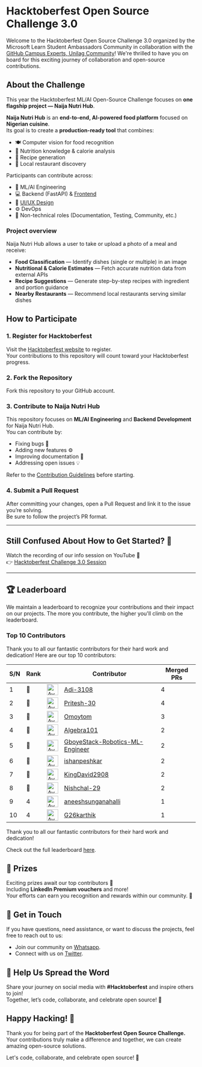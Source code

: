 # **Hacktoberfest Open Source Challenge 3.0**

Welcome to the Hacktoberfest Open Source Challenge 3.0 organized by the Microsoft Learn Student Ambassadors Community in collaboration with the [GitHub Campus Experts, Unilag Community](https://chat.whatsapp.com/IgY7V6RXFcwFkhLlnvOGKq)! We're thrilled to have you on board for this exciting journey of collaboration and open-source contributions.

## **About the Challenge**

This year the Hacktoberfest ML/AI Open-Source Challenge focuses on **one flagship project — Naija Nutri Hub**.

**Naija Nutri Hub** is an **end-to-end, AI-powered food platform** focused on **Nigerian cuisine**.  
Its goal is to create a **production-ready tool** that combines:

- 🍽️ Computer vision for food recognition  
- 🧮 Nutrition knowledge & calorie analysis  
- 📜 Recipe generation  
- 📍 Local restaurant discovery  

Participants can contribute across:
- 🤖 ML/AI Engineering  
- 💻 Backend (FastAPI) & [Frontend](https://github.com/mlsanigeria/naija-nutri-hub-frontend)  
- 🎨 [UI/UX Design](https://github.com/mlsanigeria/naija-nutri-hub-frontend)  
- ⚙️ DevOps  
- 📄 Non-technical roles (Documentation, Testing, Community, etc.)


### Project overview
Naija Nutri Hub allows a user to take or upload a photo of a meal and receive:
- **Food Classification** — Identify dishes (single or multiple) in an image  
- **Nutritional & Calorie Estimates** — Fetch accurate nutrition data from external APIs  
- **Recipe Suggestions** — Generate step-by-step recipes with ingredient and portion guidance  
- **Nearby Restaurants** — Recommend local restaurants serving similar dishes  


## **How to Participate**

### **1. Register for Hacktoberfest**
Visit the [Hacktoberfest website](https://hacktoberfest.com/) to register.  
Your contributions to this repository will count toward your Hacktoberfest progress.


### **2. Fork the Repository**
Fork this repository to your GitHub account.


### **3. Contribute to Naija Nutri Hub**
This repository focuses on **ML/AI Engineering** and **Backend Development** for Naija Nutri Hub.  
You can contribute by:

- Fixing bugs 🐞  
- Adding new features ⚙️  
- Improving documentation 📝  
- Addressing open issues 💡  

Refer to the [Contribution Guidelines](CONTRIBUTING.md) before starting.


### **4. Submit a Pull Request**
After committing your changes, open a Pull Request and link it to the issue you’re solving.  
Be sure to follow the project’s PR format.

---

## **Still Confused About How to Get Started? 🤔**
Watch the recording of our info session on YouTube 🎥  
👉 [Hacktoberfest Challenge 3.0 Session](https://youtu.be/pC_5E3AcrZc)

---

## **🏆 Leaderboard**

We maintain a leaderboard to recognize your contributions and their impact on our projects. The more you contribute, the higher you'll climb on the leaderboard.

<!-- Section Start -->
### Top 10 Contributors

Thank you to all our fantastic contributors for their hard work and dedication! Here are our top 10 contributors:

| S/N | Rank || Contributor | Merged PRs |
|--| ---- | -- |----------- | ---------- |
| 1 | 🥇 | <img src='https://avatars.githubusercontent.com/u/183400810?v=4' alt='Avatar' width='30' height='30'> | [Adi-3108](https://github.com/Adi-3108) | 4 |
| 2 | 🥇 | <img src='https://avatars.githubusercontent.com/u/190011583?v=4' alt='Avatar' width='30' height='30'> | [Pritesh-30](https://github.com/Pritesh-30) | 4 |
| 3 | 🥈 | <img src='https://avatars.githubusercontent.com/u/106810199?v=4' alt='Avatar' width='30' height='30'> | [Omoytom](https://github.com/Omoytom) | 3 |
| 4 | 🥉 | <img src='https://avatars.githubusercontent.com/u/105038790?v=4' alt='Avatar' width='30' height='30'> | [Algebra101](https://github.com/Algebra101) | 2 |
| 5 | 🥉 | <img src='https://avatars.githubusercontent.com/u/88575926?v=4' alt='Avatar' width='30' height='30'> | [GboyeStack-Robotics-ML-Engineer](https://github.com/GboyeStack-Robotics-ML-Engineer) | 2 |
| 6 | 🥉 | <img src='https://avatars.githubusercontent.com/u/114394219?v=4' alt='Avatar' width='30' height='30'> | [ishanpeshkar](https://github.com/ishanpeshkar) | 2 |
| 7 | 🥉 | <img src='https://avatars.githubusercontent.com/u/103088635?v=4' alt='Avatar' width='30' height='30'> | [KingDavid2908](https://github.com/KingDavid2908) | 2 |
| 8 | 🥉 | <img src='https://avatars.githubusercontent.com/u/173927960?v=4' alt='Avatar' width='30' height='30'> | [Nishchal-29](https://github.com/Nishchal-29) | 2 |
| 9 | 4 | <img src='https://avatars.githubusercontent.com/u/182611319?v=4' alt='Avatar' width='30' height='30'> | [aneeshsunganahalli](https://github.com/aneeshsunganahalli) | 1 |
| 10 | 4 | <img src='https://avatars.githubusercontent.com/u/144328549?v=4' alt='Avatar' width='30' height='30'> | [G26karthik](https://github.com/G26karthik) | 1 |

Thank you to all our fantastic contributors for their hard work and dedication!

<!-- Section End -->

Check out the full leaderboard [here](LEADERBOARD.md).

## **🥇 Prizes**

Exciting prizes await our top contributors 🎁  
Including **LinkedIn Premium vouchers** and more!  
Your efforts can earn you recognition and rewards within our community. 🌟

## **💬 Get in Touch**

If you have questions, need assistance, or want to discuss the projects, feel free to reach out to us:

- Join our community on [Whatsapp](WHATSAPP_COMMUNITIES.md).
- Connect with us on [Twitter](https://twitter.com/mlsanigeria).

## **📣 Help Us Spread the Word**

Share your journey on social media with **#Hacktoberfest** and inspire others to join!  
Together, let’s code, collaborate, and celebrate open source! 💫

## **Happy Hacking! 🎉**

Thank you for being part of the **Hacktoberfest Open Source Challenge.**  
Your contributions truly make a difference and together, we can create amazing open-source solutions. 

Let's code, collaborate, and celebrate open source! 🚀
